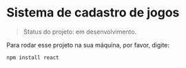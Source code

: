 <h1>Sistema de cadastro de jogos</h1>

> Status do projeto: em desenvolvimento.

Para rodar esse projeto na sua máquina, por favor, digite:

```
npm install react
```
